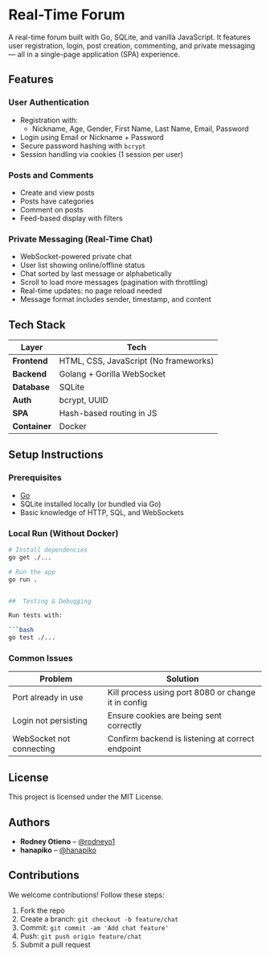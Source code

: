 # Real-Time Forum

A real-time forum built with Go, SQLite, and vanilla JavaScript. It features user registration, login, post creation, commenting, and private messaging — all in a single-page application (SPA) experience.


## Features

### User Authentication
- Registration with:
  - Nickname, Age, Gender, First Name, Last Name, Email, Password
- Login using Email or Nickname + Password
- Secure password hashing with `bcrypt`
- Session handling via cookies (1 session per user)

### Posts and Comments
- Create and view posts
- Posts have categories
- Comment on posts
- Feed-based display with filters

### Private Messaging (Real-Time Chat)
- WebSocket-powered private chat
- User list showing online/offline status
- Chat sorted by last message or alphabetically
- Scroll to load more messages (pagination with throttling)
- Real-time updates: no page reload needed
- Message format includes sender, timestamp, and content


## Tech Stack

| Layer        | Tech             |
|--------------|------------------|
| **Frontend** | HTML, CSS, JavaScript (No frameworks) |
| **Backend**  | Golang + Gorilla WebSocket |
| **Database** | SQLite           |
| **Auth**     | bcrypt, UUID     |
| **SPA**      | Hash-based routing in JS |
| **Container**| Docker           |


## Setup Instructions

### Prerequisites
- [Go](https://golang.org/dl/)
- SQLite installed locally (or bundled via Go)
- Basic knowledge of HTTP, SQL, and WebSockets


### Local Run (Without Docker)

```bash
# Install dependencies
go get ./...

# Run the app
go run .


##  Testing & Debugging

Run tests with:

```bash
go test ./...
```

### Common Issues

| Problem                  | Solution                                            |
| ------------------------ | --------------------------------------------------- |
| Port already in use      | Kill process using port 8080 or change it in config |
| Login not persisting     | Ensure cookies are being sent correctly             |
| WebSocket not connecting | Confirm backend is listening at correct endpoint    |


## License

This project is licensed under the MIT License.


## Authors

* **Rodney Otieno** – [@rodneyo1](https://github.com/rodneyo1)
* **hanapiko** – [@hanapiko](https://github.com/hanapiko)


## Contributions

We welcome contributions! Follow these steps:

1. Fork the repo
2. Create a branch: `git checkout -b feature/chat`
3. Commit: `git commit -am 'Add chat feature'`
4. Push: `git push origin feature/chat`
5. Submit a pull request

